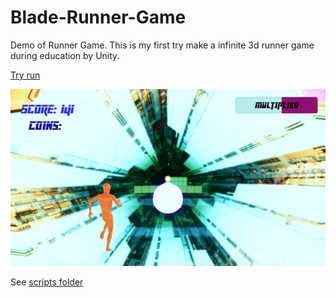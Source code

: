 # Blade-Runner-Game
Demo of Runner Game. This is my first try make a infinite 3d runner game during education by Unity.

[Try run](https://simmer.io/@VaSiAl/blade-runner-meditative-ambience)

![Game Root](https://github.com/icecolla/Blade-Runner-Game/blob/main/MiscStuff/Shoot_00.png)

See [scripts folder](https://github.com/icecolla/Blade-Runner-Game/tree/main/Assets/Scripts)
